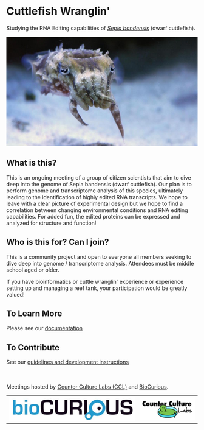 # Cuttlefish Wranglin'

Studying the RNA Editing capabilities of [_Sepia bandensis_](https://en.wikipedia.org/wiki/Sepia_bandensis) (dwarf cuttlefish).

![](/docs/assets/sbandensis.jpeg)

## What is this?

This is an ongoing meeting of a group of citizen scientists that aim to dive deep into the genome of Sepia bandensis (dwarf cuttlefish). Our plan is to perform genome and transcriptome analysis of this species, ultimately leading to the identification of highly edited RNA transcripts. We hope to leave with a clear picture of experimental design but we hope to find a correlation between changing environmental conditions and RNA editing capabilities. For added fun, the edited proteins can be expressed and analyzed for structure and function!

## Who is this for? Can I join?
This is a community project and open to everyone all members seeking to dive deep into genome / transcriptome analysis. Attendees must be middle school aged or older.

If you have bioinformatics or cuttle wranglin' experience or experience setting up and managing a reef tank, your participation would be greatly valued!

## To Learn More
Please see our [documentation](https://biocuriousdiylab.gitbooks.io/cuttlefishwranglin)

## To Contribute
See our [guidelines and development instructions](/CONTRIBUTING.md)


<br>
<br>
<div class="hosts">
  Meetings hosted by <a href="http://www.counterculturelabs.org">Counter Culture Labs (CCL)</a> and <a href="http://biocurious.org">BioCurious</a>.

  <table align="center">
    <tr>
      <td><img src="/docs/assets/BiocuriousLogo.png" alt=""></td>
      <td><img src="/docs/assets/CCLabsLogo.png" alt=""></td>
    </tr>
  </table>
</div>
